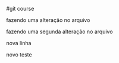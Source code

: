 #git course

fazendo uma alteração no arquivo

fazendo uma segunda alteração no arquivo

nova linha

novo teste


